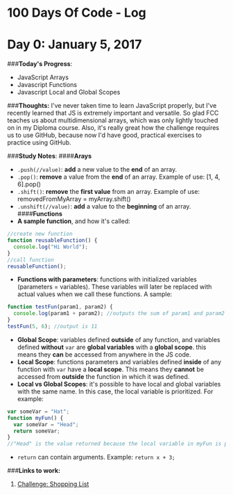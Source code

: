 # 100 Days Of Code - Log

## <h1> Day 0: January 5, 2017 </h1>

###**Today's Progress**: 
* JavaScript Arrays
* Javascript Functions
* Javascript Local and Global Scopes
 
###**Thoughts:** 
I've never taken time to learn JavaScript properly, but I've recently learned that JS is extremely important and versatile. So glad FCC teaches us about multidimensional arrays, which was only lightly touched on in my Diploma course. Also, it's really great how the challenge requires us to use GitHub, because now I'd have good, practical exercises to practice using GitHub.

###**Study Notes**:
####**Arays**
* `.push(//value)`: **add** a new value to the **end** of an array.
* `.pop()`: **remove** a value from the **end** of an array. Example of use: [1, 4, 6].pop()
* `.shift()`: **remove** the **first value** from an array. Example of use: removedFromMyArray = myArray.shift()
* `.unshift(//value)`: **add** a value to the **beginning** of an array. 
####**Functions**
* **A sample function**, and how it's called:
```javascript
//create new function
function reusableFunction() {
  console.log("Hi World");
}
//call function
reusableFunction();
```
* **Functions with parameters**: functions with initialized variables (parameters = variables). These variables will later be replaced with actual values when we call these functions. A sample:
```javascript
function testFun(param1, param2) {
  console.log(param1 + param2); //outputs the sum of param1 and param2
}
testFun(5, 6); //output is 11
```
* **Global Scope**: variables defined **outside** of any function, and variables defined **without** `var` are **global variables** with a **global scope**. this means they **can** be accessed from anywhere in the JS code.
* **Local Scope**: functions parameters and variables defined **inside** of any function with `var` have a **local scope**. This means they **cannot** be accessed from **outside** the function in which it was defined.
* **Local vs Global Scopes**: it's possible to have local and global variables with the same name. In this case, the local variable is prioritized. For example:
```javascript
var someVar = "Hat";
function myFun() {
  var someVar = "Head";
  return someVar;
}
//"Head" is the value returned because the local variable in myFun is prioritized. "Hat" is ignored.
```
* `return` can contain arguments. Example: `return x + 3;`


###**Links to work:** 
1. [Challenge: Shopping List](https://www.freecodecamp.com/challenges/shopping-list)


